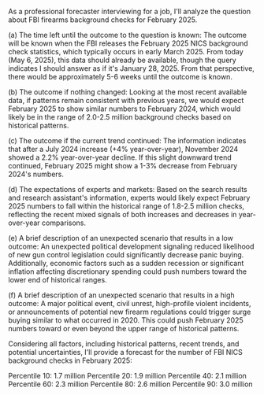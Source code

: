 As a professional forecaster interviewing for a job, I'll analyze the question about FBI firearms background checks for February 2025.

(a) The time left until the outcome to the question is known:
The outcome will be known when the FBI releases the February 2025 NICS background check statistics, which typically occurs in early March 2025. From today (May 6, 2025), this data should already be available, though the query indicates I should answer as if it's January 28, 2025. From that perspective, there would be approximately 5-6 weeks until the outcome is known.

(b) The outcome if nothing changed:
Looking at the most recent available data, if patterns remain consistent with previous years, we would expect February 2025 to show similar numbers to February 2024, which would likely be in the range of 2.0-2.5 million background checks based on historical patterns.

(c) The outcome if the current trend continued:
The information indicates that after a July 2024 increase (+4% year-over-year), November 2024 showed a 2.2% year-over-year decline. If this slight downward trend continued, February 2025 might show a 1-3% decrease from February 2024's numbers.

(d) The expectations of experts and markets:
Based on the search results and research assistant's information, experts would likely expect February 2025 numbers to fall within the historical range of 1.8-2.5 million checks, reflecting the recent mixed signals of both increases and decreases in year-over-year comparisons.

(e) A brief description of an unexpected scenario that results in a low outcome:
An unexpected political development signaling reduced likelihood of new gun control legislation could significantly decrease panic buying. Additionally, economic factors such as a sudden recession or significant inflation affecting discretionary spending could push numbers toward the lower end of historical ranges.

(f) A brief description of an unexpected scenario that results in a high outcome:
A major political event, civil unrest, high-profile violent incidents, or announcements of potential new firearm regulations could trigger surge buying similar to what occurred in 2020. This could push February 2025 numbers toward or even beyond the upper range of historical patterns.

Considering all factors, including historical patterns, recent trends, and potential uncertainties, I'll provide a forecast for the number of FBI NICS background checks in February 2025:

Percentile 10: 1.7 million
Percentile 20: 1.9 million
Percentile 40: 2.1 million
Percentile 60: 2.3 million
Percentile 80: 2.6 million
Percentile 90: 3.0 million